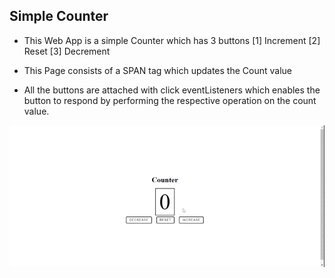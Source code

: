 ## Simple Counter

* This Web App is a simple Counter which has 3 buttons 
    [1] Increment
    [2] Reset
    [3] Decrement

* This Page consists of a SPAN tag which updates the Count value

* All the buttons are attached with click eventListeners which enables the button to respond by performing the respective operation on the count value.

![demo](Demo/demo.gif)